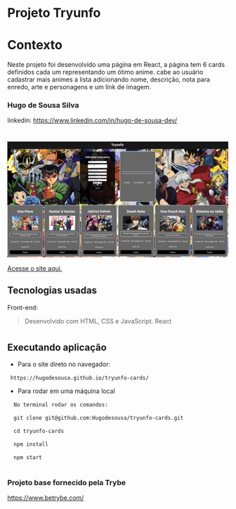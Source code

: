 
<!-- Olá, Tryber!
Esse é apenas um arquivo inicial para o README do seu projeto.
É essencial que você preencha esse documento por conta própria, ok?
Não deixe de usar nossas dicas de escrita de README de projetos, e deixe sua criatividade brilhar!
:warning: IMPORTANTE: você precisa deixar nítido:
- quais arquivos/pastas foram desenvolvidos por você; 
- quais arquivos/pastas foram desenvolvidos por outra pessoa estudante;
- quais arquivos/pastas foram desenvolvidos pela Trybe.
-->

# Projeto Tryunfo
 
# Contexto
 
Neste projeto foi desenvolvido uma página em React, a página tem 6 cards definidos cada um representando um ótimo anime. cabe ao usuário cadastrar mais animes a lista adicionando nome, descrição, nota para enredo, arte e personagens e um link de imagem.


### Hugo de Sousa Silva
linkedin: https://www.linkedin.com/in/hugo-de-sousa-dev/

#

![img](./project.png)

[Acesse o site aqui.](https://hugodesousa.github.io/tryunfo-cards/)

## Tecnologias usadas

Front-end:
> Desenvolvido com HTML, CSS e JavaScript.
> React
 
#
## Executando aplicação
 
* Para o site direto no navegador:
 
 ```
  https://hugodesousa.github.io/tryunfo-cards/ 
 ```
* Para rodar em uma máquina local
 
 ```
   No terminal rodar os comandos:
 ```
 ```
   git clone git@github.com:Hugodesousa/tryunfo-cards.git
 ```
 ```
   cd tryunfo-cards
 ```
 ```
   npm install
 ```
 ```
   npm start
 ```
#
### Projeto base fornecido pela Trybe
https://www.betrybe.com/
